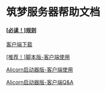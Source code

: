 # 筑梦服务器帮助文档

#### [[必读！]规则](https://luyichi-small-base.github.io/gui-ze.html)

[客户端下载](https://luyichi-small-base.github.io/ke-hu-duan-xia-zai.html)

[[推荐！]脚本版-客户端使用](https://luyichi-small-base.github.io/jiao-ben-ban-ke-hu-duan-shi-yong.html)

[Alicorn启动器版-客户端使用](https://luyichi-small-base.github.io/Alicorn-qi-dong-qi-ban-ke-hu-duan-shi-yong.html)

[Alicorn启动器版-客户端Q&A](https://luyichi-small-base.github.io/Alicorn-qi-dong-qi-ban-ke-hu-duan-Q-A.html)


